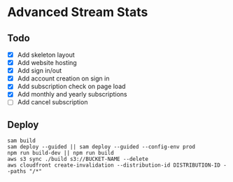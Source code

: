 # Advanced Stream Stats

## Todo

- [x] Add skeleton layout
- [x] Add website hosting
- [x] Add sign in/out
- [x] Add account creation on sign in
- [x] Add subscription check on page load
- [x] Add monthly and yearly subscriptions
- [ ] Add cancel subscription

## Deploy
```
sam build
sam deploy --guided || sam deploy --guided --config-env prod
npm run build-dev || npm run build
aws s3 sync ./build s3://BUCKET-NAME --delete
aws cloudfront create-invalidation --distribution-id DISTRIBUTION-ID --paths "/*"
```
